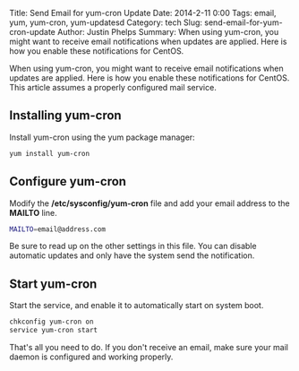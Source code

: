 Title: Send Email for yum-cron Update
Date: 2014-2-11 0:00
Tags: email, yum, yum-cron, yum-updatesd
Category: tech
Slug: send-email-for-yum-cron-update
Author: Justin Phelps
Summary: When using yum-cron, you might want to receive email notifications when updates are applied. Here is how you enable these notifications for CentOS.

When using yum-cron, you might want to receive email notifications when updates are applied. Here is how you enable these notifications for CentOS. This article assumes a properly configured mail service.

## Installing yum-cron

Install yum-cron using the yum package manager:

```bash
yum install yum-cron
```

## Configure yum-cron

Modify the **/etc/sysconfig/yum-cron** file and add your email address to the **MAILTO** line.

```bash
MAILTO=email@address.com
```

Be sure to read up on the other settings in this file. You can disable automatic updates and only have the system send the notification.

## Start yum-cron

Start the service, and enable it to automatically start on system boot.

```bash
chkconfig yum-cron on
service yum-cron start
```

That's all you need to do. If you don't receive an email, make sure your mail daemon is configured and working properly.
